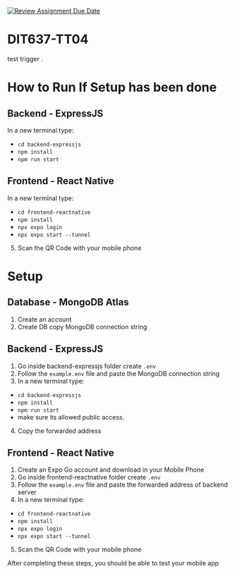 [![Review Assignment Due Date](https://classroom.github.com/assets/deadline-readme-button-22041afd0340ce965d47ae6ef1cefeee28c7c493a6346c4f15d667ab976d596c.svg)](https://classroom.github.com/a/3aWwWlXX)
# DIT637-TT04
test trigger .
# How to Run If Setup has been done

## Backend - ExpressJS
In a new terminal type: 
- `cd backend-expressjs`
- `npm install` 
- `npm run start`

## Frontend - React Native
In a new terminal type: 
- `cd frontend-reactnative`
- `npm install`
- `npx expo login`
- `npx expo start --tunnel`
5. Scan the QR Code with your mobile phone

# Setup
## Database - MongoDB Atlas
1. Create an account
2. Create DB copy MongoDB connection string

## Backend - ExpressJS
1. Go inside backend-expressjs folder create `.env` 
2. Follow the `example.env` file and paste the MongoDB connection string
3. In a new terminal type: 
- `cd backend-expressjs`
- `npm install` 
- `npm run start`
- make sure its allowed public access.
4. Copy the forwarded address

## Frontend - React Native
1. Create an Expo Go account and download in your Mobile Phone
2. Go inside frontend-reactnative folder create `.env` 
3. Follow the `example.env` file and paste the forwarded address of backend server
4. In a new terminal type: 
- `cd frontend-reactnative`
- `npm install`
- `npx expo login`
- `npx expo start --tunnel`
5. Scan the QR Code with your mobile phone

After completing these steps, you should be able to test your mobile app
